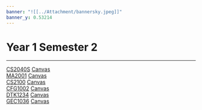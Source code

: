 ```yaml
---
banner: "![[../Attachment/bannersky.jpeg]]"
banner_y: 0.53214
---
```

# Year 1 Semester 2
---

<span class="center-menu">[CS2040S](CS2040S/CS2040S.md)  [Canvas](https://canvas.nus.edu.sg/courses/38526)
<br>[MA2001](MA2001/MA2001.md)  [Canvas](https://canvas.nus.edu.sg/courses/36722)
<br>[CS2100](CS2100/CS2100.md) [Canvas](https://canvas.nus.edu.sg/courses/38530)
<br>[CFG1002](CFG1002/CFG1002.md) [Canvas](https://canvas.nus.edu.sg/courses/37654)
<br>[DTK1234](DTK1234/DTK1234.md) [Canvas](https://canvas.nus.edu.sg/courses/36576)
<br>[GEC1036](GEC1036/GEC1036.md) [Canvas](https://canvas.nus.edu.sg/courses/37186)
</span>
